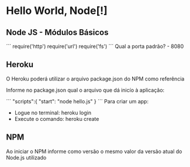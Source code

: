 # Hello World, Node[!]

## Node JS - Módulos Básicos

´´´
require('http')
require('url')
require('fs')
´´´
Qual a porta padrão? - 8080

## Heroku

O Heroku poderá utilizar o arquivo package.json do NPM como referência

Informe no package.json qual o arquivo que dá inicío à aplicação:

´´´
"scripts":{
    "start": "node hello.js"
}
´´´
Para criar um app:

- Logue no terminal: heroku login
- Execute o comando: heroku create

## NPM

Ao iniciar o NPM informe como versão o mesmo valor da versão atual do Node.js utilizado

